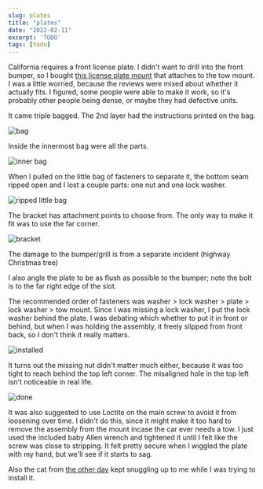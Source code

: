 ```yaml
---
slug: plates
title: "plates"
date: "2022-02-11"
excerpt: 'TODO'
tags: [todo]
---
```


<script>
  import Image from "$lib/components/base/image.svelte";
</script>

California requires a front license plate. I didn't want to drill into the front bumper, so I bought [this license plate mount](https://amzn.to/3BczzhP) that attaches to the tow mount. I was a little worried, because the reviews were mixed about whether it actually fits. I figured, some people were able to make it work, so it's probably other people being dense, or maybe they had defective units.

It came triple bagged. The 2nd layer had the instructions printed on the bag.

<Image
  path="posts/{slug}"
  filename="20220210_171941"
  figcaption="bag"
  alt="bag"
/>

Inside the innermost bag were all the parts.

<Image
  path="posts/{slug}"
  filename="20220210_172058"
  figcaption="inner bag"
  alt="inner bag"
/>

When I pulled on the little bag of fasteners to separate it, the bottom seam ripped open and I lost a couple parts: one nut and one lock washer.

<Image
  path="posts/{slug}"
  filename="20220210_180327"
  figcaption="ripped little bag"
  alt="ripped little bag"
/>

The bracket has attachment points to choose from. The only way to make it fit was to use the far corner.

<Image
  path="posts/{slug}"
  filename="bracket"
  figcaption="bracket"
  alt="bracket"
/>

The damage to the bumper/grill is from a separate incident (highway Christmas tree)

I also angle the plate to be as flush as possible to the bumper; note the bolt is to the far right edge of the slot.

The recommended order of fasteners was washer > lock washer > plate > lock washer > tow mount. Since I was missing a lock washer, I put the lock washer behind the plate. I was debating which whether to put it in front or behind, but when I was holding the assembly, it freely slipped from front back, so I don't think it really matters.

<Image
  path="posts/{slug}"
  filename="installed"
  figcaption="installed"
  alt="installed"
/>

It turns out the missing nut didn't matter much either, because it was too tight to reach behind the top left corner. The misaligned hole in the top left isn't noticeable in real life.

<Image
  path="posts/{slug}"
  filename="20220210_180214edit"
  figcaption="done"
  alt="done"
/>

It was also suggested to use Loctite on the main screw to avoid it from loosening over time. I didn't do this, since it might make it too hard to remove the assembly from the mount incase the car ever needs a tow. I just used the included baby Allen wrench and tightened it until I felt like the screw was close to stripping. It felt pretty secure when I wiggled the plate with my hand, but we'll see if it starts to sag.

Also the cat from [the other day](https://site.ihtfy.comm/cat/) kept snuggling up to me while I was trying to install it.
